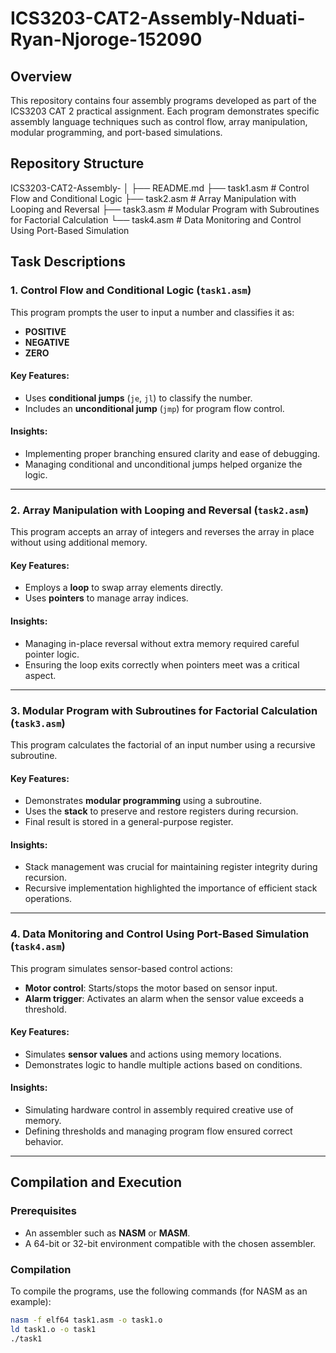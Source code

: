 # ICS3203-CAT2-Assembly-Nduati-Ryan-Njoroge-152090

## Overview
This repository contains four assembly programs developed as part of the ICS3203 CAT 2 practical assignment. Each program demonstrates specific assembly language techniques such as control flow, array manipulation, modular programming, and port-based simulations.

## Repository Structure
ICS3203-CAT2-Assembly-<Nduati Ryan Njoroge-152090>
│
├── README.md
├── task1.asm  # Control Flow and Conditional Logic
├── task2.asm  # Array Manipulation with Looping and Reversal
├── task3.asm  # Modular Program with Subroutines for Factorial Calculation
└── task4.asm  # Data Monitoring and Control Using Port-Based Simulation


## Task Descriptions

### 1. **Control Flow and Conditional Logic** (`task1.asm`)
This program prompts the user to input a number and classifies it as:
- **POSITIVE**
- **NEGATIVE**
- **ZERO**

#### Key Features:
- Uses **conditional jumps** (`je`, `jl`) to classify the number.
- Includes an **unconditional jump** (`jmp`) for program flow control.

#### Insights:
- Implementing proper branching ensured clarity and ease of debugging.
- Managing conditional and unconditional jumps helped organize the logic.

---

### 2. **Array Manipulation with Looping and Reversal** (`task2.asm`)
This program accepts an array of integers and reverses the array in place without using additional memory.

#### Key Features:
- Employs a **loop** to swap array elements directly.
- Uses **pointers** to manage array indices.

#### Insights:
- Managing in-place reversal without extra memory required careful pointer logic.
- Ensuring the loop exits correctly when pointers meet was a critical aspect.

---

### 3. **Modular Program with Subroutines for Factorial Calculation** (`task3.asm`)
This program calculates the factorial of an input number using a recursive subroutine.

#### Key Features:
- Demonstrates **modular programming** using a subroutine.
- Uses the **stack** to preserve and restore registers during recursion.
- Final result is stored in a general-purpose register.

#### Insights:
- Stack management was crucial for maintaining register integrity during recursion.
- Recursive implementation highlighted the importance of efficient stack operations.

---

### 4. **Data Monitoring and Control Using Port-Based Simulation** (`task4.asm`)
This program simulates sensor-based control actions:
- **Motor control**: Starts/stops the motor based on sensor input.
- **Alarm trigger**: Activates an alarm when the sensor value exceeds a threshold.

#### Key Features:
- Simulates **sensor values** and actions using memory locations.
- Demonstrates logic to handle multiple actions based on conditions.

#### Insights:
- Simulating hardware control in assembly required creative use of memory.
- Defining thresholds and managing program flow ensured correct behavior.

---

## Compilation and Execution

### **Prerequisites**
- An assembler such as **NASM** or **MASM**.
- A 64-bit or 32-bit environment compatible with the chosen assembler.

### **Compilation**
To compile the programs, use the following commands (for NASM as an example):
```bash
nasm -f elf64 task1.asm -o task1.o
ld task1.o -o task1
./task1




